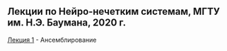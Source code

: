 ## Лекции по Нейро-нечетким системам, МГТУ им. Н.Э. Баумана, 2020 г.

[Лекция 1](https://github.com/klyshinsky/Lecture_20200324_Ensamble.ipynb) - Ансемблирование
